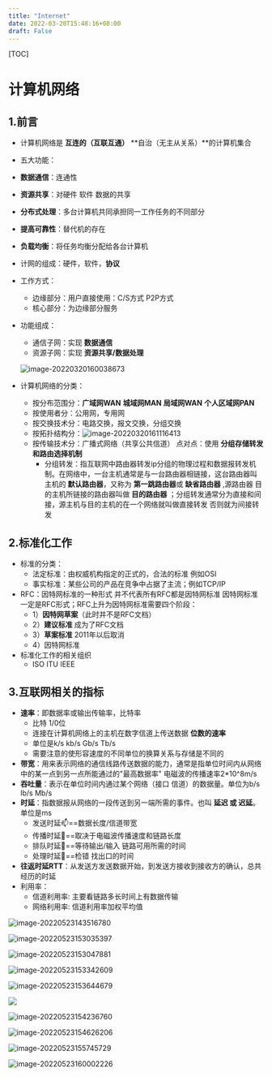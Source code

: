 ```yaml
---
title: "Internet"
date: 2022-03-20T15:48:16+08:00
draft: False
---
```


[TOC]

# 计算机网络

## 1.前言

- 计算机网络是 **互连的（互联互通）** **自治（无主从关系）**的计算机集合

-  五大功能：

  - **数据通信**：连通性
  - **资源共享**：对硬件 软件 数据的共享
  - **分布式处理**：多台计算机共同承担同一工作任务的不同部分
  - **提高可靠性**：替代机的存在
  - **负载均衡**：将任务均衡分配给各台计算机

- 计网的组成：硬件，软件，**协议**

- 工作方式：

  - 边缘部分：用户直接使用：C/S方式 P2P方式
  - 核心部分：为边缘部分服务

- 功能组成：

  - 通信子网：实现 **数据通信**
  - 资源子网：实现 **资源共享/数据处理**

  ![image-20220320160038673](C:\Users\请输入姓名\AppData\Roaming\Typora\typora-user-images\image-20220320160038673.png)

- 计算机网络的分类：
  - 按分布范围分：**广域网WAN** **城域网MAN** **局域网WAN** **个人区域网PAN**
  - 按使用者分：公用网，专用网
  - 按交换技术分：电路交换，报文交换，分组交换
  - 按拓扑结构分：![image-20220320161116413](C:\Users\请输入姓名\AppData\Roaming\Typora\typora-user-images\image-20220320161116413.png)
  - 按传输技术分：广播式网络（共享公共信道） 点对点：使用 **分组存储转发和路由选择机制**
    - 分组转发：指互联网中路由器转发ip分组的物理过程和数据报转发机制。在网络中，一台主机通常是与一台路由器相链接，这台路由器叫主机的 **默认路由器**，又称为 **第一跳路由器**或 **缺省路由器** ,源路由器  目的主机所链接的路由器叫做 **目的路由器** ；分组转发通常分为直接和间接，源主机与目的主机的在一个网络就叫做直接转发 否则就为间接转发

## 2.标准化工作

- 标准的分类：
  - 法定标准：由权威机构指定的正式的，合法的标准  例如OSI
  - 事实标准：某些公司的产品在竞争中占据了主流；例如TCP/IP
- RFC：因特网标准的一种形式  并不代表所有RFC都是因特网标准 因特网标准一定是RFC形式；RFC上升为因特网标准需要四个阶段：
  - 1）**因特网草案**（此时并不是RFC文档）
  - 2）**建议标准**   成为了RFC文档
  - 3）**草案标准**  2011年以后取消
  - 4）因特网标准
- 标准化工作的相关组织
  - ISO ITU IEEE 

## 3.互联网相关的指标

- **速率**：即数据率或输出传输率，比特率
  - 比特 1/0位
  - 连接在计算机网络上的主机在数字信道上传送数据 **位数的速率**
  - 单位是k/s kb/s Gb/s Tb/s 
  - 需要注意的使形容速度的不同单位的换算关系与存储是不同的
- **带宽**：用来表示网络的通信线路传送数据的能力，通常是指单位时间内从网络中的某一点到另一点所能通过的"最高数据率"  电磁波的传播速率2*10^8m/s
- **吞吐量**：表示在单位时间内通过某个网络（接口 信道）的数据量。单位为b/s lb/s Mb/s
- **时延**：指数据报从网络的一段传送到另一端所需的事件。也叫 **延迟 或 迟延**。单位是ms
  - 发送时延📫==数据长度/信道带宽
  - 传播时延📰==取决于电磁波传播速度和链路长度
  - 排队时延🚉==等待输出/输入 链路可用所需的时间
  - 处理时延🥓==检错 找出口的时间
- **往返时延RTT**：从发送方发送数据开始，到发送方接收到接收方的确认，总共经历的时延
- 利用率：
  - 信道利用率: 主要看链路多长时间上有数据传输
  - 网络利用率: 信道利用率加权平均值

![image-20220523143516780](C:\Users\请输入姓名\AppData\Roaming\Typora\typora-user-images\image-20220523143516780.png)

![image-20220523153035397](C:\Users\请输入姓名\AppData\Roaming\Typora\typora-user-images\image-20220523153035397.png)

![image-20220523153047881](C:\Users\请输入姓名\AppData\Roaming\Typora\typora-user-images\image-20220523153047881.png)

![image-20220523153342609](C:\Users\请输入姓名\AppData\Roaming\Typora\typora-user-images\image-20220523153342609.png)

![image-20220523153644679](C:\Users\请输入姓名\AppData\Roaming\Typora\typora-user-images\image-20220523153644679.png)

![](C:\Users\请输入姓名\AppData\Roaming\Typora\typora-user-images\image-20220523153803984.png)



![image-20220523154236760](C:\Users\请输入姓名\AppData\Roaming\Typora\typora-user-images\image-20220523154236760.png)

![image-20220523154626206](C:\Users\请输入姓名\AppData\Roaming\Typora\typora-user-images\image-20220523154626206.png)

![image-20220523155745729](C:\Users\请输入姓名\AppData\Roaming\Typora\typora-user-images\image-20220523155745729.png)

![image-20220523160002226](C:\Users\请输入姓名\AppData\Roaming\Typora\typora-user-images\image-20220523160002226.png)



